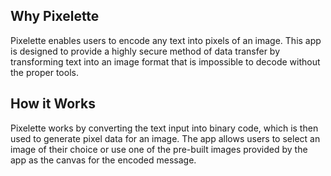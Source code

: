 ## Why Pixelette
Pixelette enables users to encode any text into pixels of an image. This app is designed to provide a highly secure method of data transfer by transforming text into an image format that is impossible to decode without the proper tools.

## How it Works
Pixelette works by converting the text input into binary code, which is then used to generate pixel data for an image. The app allows users to select an image of their choice or use one of the pre-built images provided by the app as the canvas for the encoded message.


